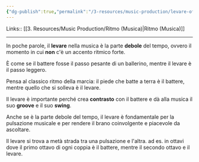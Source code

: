 ```yaml
---
{"dg-publish":true,"permalink":"/3-resources/music-production/levare-off-beat/"}
---
```


Links:: [[3. Resources/Music Production/Ritmo (Musica)\|Ritmo (Musica)]]

---
In poche parole, il **levare** nella musica è la parte **debole** del tempo, ovvero il momento in cui **non** c'è un accento ritmico forte.

È come se il battere fosse il passo pesante di un ballerino, mentre il levare è il passo leggero.

Pensa al classico ritmo della marcia: il piede che batte a terra è il battere, mentre quello che si solleva è il levare.

Il levare è importante perché crea **contrasto** con il battere e dà alla musica il suo **groove** e il suo **swing**.

Anche se è la parte debole del tempo, il levare è fondamentale per la pulsazione musicale e per rendere il brano coinvolgente e piacevole da ascoltare.

Il levare si trova a metà strada tra una pulsazione e l'altra. ad es. in ottavi dove il primo ottavo di ogni coppia è il battere, mentre il secondo ottavo e il levare.


